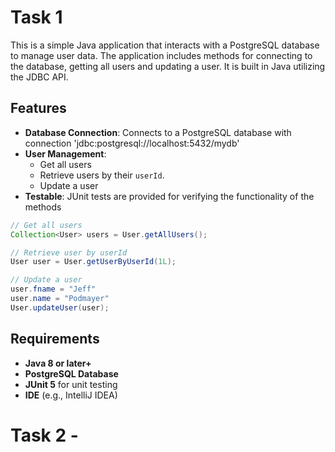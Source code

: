 # Task 1
This is a simple Java application that interacts with a PostgreSQL database to manage user data. The application includes methods for connecting to the database, getting all users and updating a user. It is built in Java utilizing the JDBC API.

## Features
- **Database Connection**: Connects to a PostgreSQL database with connection 'jdbc:postgresql://localhost:5432/mydb'
- **User Management**:
  - Get all users
  - Retrieve users by their `userId`.
  - Update a user 
- **Testable**: JUnit tests are provided for verifying the functionality of the methods
  
```java
// Get all users
Collection<User> users = User.getAllUsers();

// Retrieve user by userId
User user = User.getUserByUserId(1L);

// Update a user
user.fname = "Jeff"
user.name = "Podmayer"
User.updateUser(user);
```

## Requirements
- **Java 8 or later+**
- **PostgreSQL Database**
- **JUnit 5** for unit testing
- **IDE** (e.g., IntelliJ IDEA) 


# Task 2 - 
